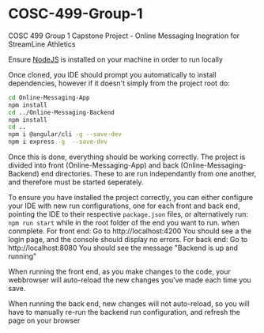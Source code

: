 # COSC-499-Group-1
COSC 499 Group 1 Capstone Project - Online Messaging Inegration for StreamLine Athletics

Ensure [NodeJS](https://nodejs.org/en/) is installed on your machine in order to run locally

Once cloned, you IDE should prompt you automatically to install dependencies, however if it doesn't simply from the project root do:
```bash
cd Online-Messaging-App
npm install
cd ../Online-Messaging-Backend
npm install
cd ..
npm i @angular/cli -g --save-dev
npm i express -g  --save-dev
```

Once this is done, everything should be working correctly.
The project is divided into front (Online-Messaging-App) and back (Online-Messaging-Backend) end directories. These to are run independantly from one another, and therefore must be started seperately.

To ensure you have installed the project correctly, you can either configure your IDE with new run configurations, one for each front and back end, pointing the IDE to their respective `package.json` files, or alternatively run: `npm run start` while in the root folder of the end you want to run.
when conmplete.
For front end:
	Go to http://localhost:4200
	You should see a the login page, and the console should display no errors.
For back end:
	Go to http://localhost:8080
	You should see the message "Backend is up and running"

When running the front end, as you make changes to the code, your webbrowser will auto-reload the new changes you've made each time you save.

When running the back end, new changes will not auto-reload, so you will have to manually re-run the backend run configuration, and refresh the page on your browser
     

